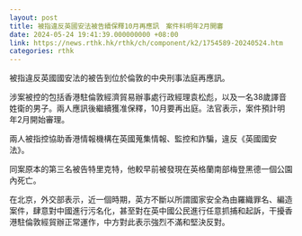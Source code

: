 ```yaml
---
layout: post
title: 被指違反英國安法被告續保釋10月再應訊　案件料明年2月開審
date: 2024-05-24 19:41:39.000000000 +08:00
link: https://news.rthk.hk/rthk/ch/component/k2/1754589-20240524.htm
categories: rthk
---
```


被指違反英國國安法的被告到位於倫敦的中央刑事法庭再應訊。

涉案被控的包括香港駐倫敦經濟貿易辦事處行政經理袁松彪，以及一名38歲譯音姓衛的男子。兩人應訊後繼續獲准保釋，10月要再出庭。法官表示，案件預計明年2月開始審理。

兩人被指控協助香港情報機構在英國蒐集情報、監控和詐騙，違反《英國國安法》。

同案原本的第三名被告特里克特，他較早前被發現在英格蘭南部梅登黑德一個公園內死亡。

在北京，外交部表示，近一個時期，英方不斷以所謂國家安全為由羅織罪名、編造案件，肆意對中國進行污名化，甚至對在英中國公民進行任意抓捕和起訴，干擾香港駐倫敦經貿辦正常運作，中方對此表示強烈不滿和堅決反對。

